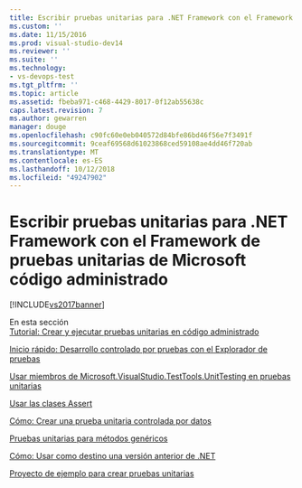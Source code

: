 ```yaml
---
title: Escribir pruebas unitarias para .NET Framework con el Framework de pruebas unitarias de Microsoft código administrado | Microsoft Docs
ms.custom: ''
ms.date: 11/15/2016
ms.prod: visual-studio-dev14
ms.reviewer: ''
ms.suite: ''
ms.technology:
- vs-devops-test
ms.tgt_pltfrm: ''
ms.topic: article
ms.assetid: fbeba971-c468-4429-8017-0f12ab55638c
caps.latest.revision: 7
ms.author: gewarren
manager: douge
ms.openlocfilehash: c90fc60e0eb040572d84bfe86bd46f56e7f3491f
ms.sourcegitcommit: 9ceaf69568d61023868ced59108ae4dd46f720ab
ms.translationtype: MT
ms.contentlocale: es-ES
ms.lasthandoff: 10/12/2018
ms.locfileid: "49247902"
---
```

# <a name="writing-unit-tests-for-the-net-framework-with-the-microsoft-unit-test-framework-for-managed-code"></a>Escribir pruebas unitarias para .NET Framework con el Framework de pruebas unitarias de Microsoft código administrado
[!INCLUDE[vs2017banner](../includes/vs2017banner.md)]

En esta sección  
 [Tutorial: Crear y ejecutar pruebas unitarias en código administrado](../test/walkthrough-creating-and-running-unit-tests-for-managed-code.md)  
  
 [Inicio rápido: Desarrollo controlado por pruebas con el Explorador de pruebas](../test/quick-start-test-driven-development-with-test-explorer.md)  
  
 [Usar miembros de Microsoft.VisualStudio.TestTools.UnitTesting en pruebas unitarias](../test/using-microsoft-visualstudio-testtools-unittesting-members-in-unit-tests.md)  
  
 [Usar las clases Assert](../test/using-the-assert-classes.md)  
  
 [Cómo: Crear una prueba unitaria controlada por datos](../test/how-to-create-a-data-driven-unit-test.md)  
  
 [Pruebas unitarias para métodos genéricos](../test/unit-tests-for-generic-methods.md)  
  
 [Cómo: Usar como destino una versión anterior de .NET](../test/how-to-configure-unit-tests-to-target-an-earlier-version-of-the-dotnet-framework.md)  
  
 [Proyecto de ejemplo para crear pruebas unitarias](../test/sample-project-for-creating-unit-tests.md)



